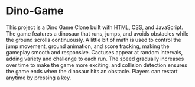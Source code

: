 # Dino-Game
This project is a Dino Game Clone built with HTML, CSS, and JavaScript. The game features a dinosaur that runs, jumps, and avoids obstacles while the ground scrolls continuously. A little bit of math is used to control the jump movement, ground animation, and score tracking, making the gameplay smooth and responsive. Cactuses appear at random intervals, adding variety and challenge to each run. The speed gradually increases over time to make the game more exciting, and collision detection ensures the game ends when the dinosaur hits an obstacle. Players can restart anytime by pressing a key.
